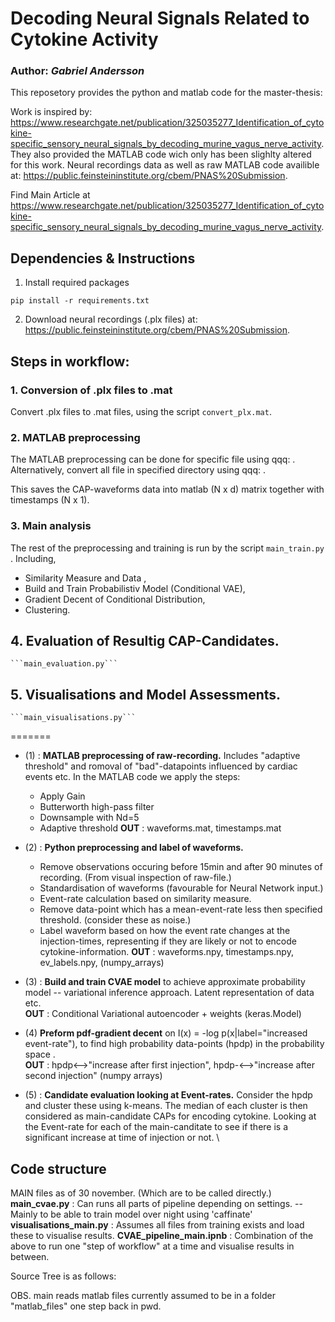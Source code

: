 

# Decoding Neural Signals Related to Cytokine Activity
### Author: *Gabriel Andersson*

This reposetory provides the python and matlab code for the master-thesis:



Work is inspired by: <https://www.researchgate.net/publication/325035277_Identification_of_cytokine-specific_sensory_neural_signals_by_decoding_murine_vagus_nerve_activity>. 
They also provided the MATLAB code wich only has been slighlty altered for this work.
Neural recordings data as well as raw MATLAB code availible at: 
<https://public.feinsteininstitute.org/cbem/PNAS%20Submission>.

Find Main Article at <https://www.researchgate.net/publication/325035277_Identification_of_cytokine-specific_sensory_neural_signals_by_decoding_murine_vagus_nerve_activity>. 


## Dependencies & Instructions
1. Install required packages
```
pip install -r requirements.txt
```
2. Download neural recordings (.plx files) at: 
<https://public.feinsteininstitute.org/cbem/PNAS%20Submission>.


## Steps in workflow:
### 1. Conversion of .plx files to .mat 
Convert .plx files to .mat files, using the script ``` convert_plx.mat ```. 

### 2. MATLAB preprocessing
The MATLAB preprocessing can be done for specific file using qqq: .
Alternatively, convert all file in specified  directory using qqq: . 

This saves the CAP-waveforms data into matlab (N x d) matrix together with timestamps (N x 1).
### 3. Main analysis
The rest of the preprocessing and training is run by the script ```main_train.py``` .
Including,
* Similarity Measure and Data ,
* Build and Train Probabilistiv Model (Conditional VAE),
* Gradient Decent of Conditional Distribution,
* Clustering. 

## 4. Evaluation of Resultig CAP-Candidates.
    ```main_evaluation.py```

## 5. Visualisations and Model Assessments.
    ```main_visualisations.py```

=======
* (1) : **MATLAB preprocessing of raw-recording.** Includes "adaptive threshold" and romoval of "bad"-datapoints influenced by cardiac events etc. In the MATLAB code we apply the steps:
    * Apply Gain
    * Butterworth high-pass filter
    * Downsample with Nd=5
    * Adaptive threshold
**OUT** : waveforms.mat, timestamps.mat

* (2) : **Python preprocessing and label of waveforms.** 
    * Remove observations occuring before 15min and after 90 minutes of recording. (From visual inspection of raw-file.) 
    * Standardisation of waveforms (favourable for Neural Network input.)
    * Event-rate calculation based on similarity measure.
    * Remove data-point which has a mean-event-rate less then specified threshold. (consider these as noise.)
    * Label waveform based on how the event rate changes at the injection-times, representing if they are likely or not to encode cytokine-information.
**OUT** : waveforms.npy, timestamps.npy, ev_labels.npy, (numpy_arrays)

* (3) : **Build and train CVAE model** to achieve approximate probability model -- variational inference approach. Latent representation of data etc. \
**OUT** : Conditional Variational autoencoder + weights (keras.Model)

* (4) **Preform pdf-gradient decent** on I(x) = -log p(x|label="increased event-rate"), to find high probability data-points (hpdp) in the probability space . \
**OUT** : hpdp<-->"increase after first injection", hpdp-<-->"increase after second injection" (numpy arrays)

* (5) : **Candidate evaluation looking at Event-rates.** Consider the hpdp and cluster these using k-means. The median of each cluster is then considered as main-candidate CAPs for encoding cytokine. Looking at the Event-rate for each of the main-canditate to see if there is a significant increase at time of injection or not. \ 


## Code structure

MAIN files as of 30 november. (Which are to be called directly.)
**main_cvae.py** : Can runs all parts of pipeline depending on settings. -- Mainly to be able to train model over night using 'caffinate'
**visualisations_main.py** : Assumes all files from training exists and load these to visualise results.
**CVAE_pipeline_main.ipnb** : Combination of the above to run one "step of workflow" at a time and visualise results in between.

Source Tree is as follows: 


OBS. main reads matlab files currently assumed to be in a folder "matlab_files" one step back in pwd.
